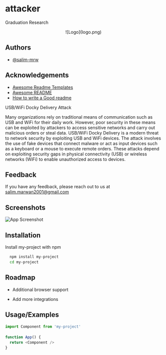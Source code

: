 # attacker
Graduation Research

<center>
![Logo](logo.png)
</center>

## Authors

- [@salim-mrw](https://www.github.com/salim-mrw)


## Acknowledgements

 - [Awesome Readme Templates](https://awesomeopensource.com/project/elangosundar/awesome-README-templates)
 - [Awesome README](https://github.com/matiassingers/awesome-readme)
 - [How to write a Good readme](https://bulldogjob.com/news/449-how-to-write-a-good-readme-for-your-github-project)

USB/WiFi Docky Delivery Attack

Many organizations rely on traditional means of communication such as USB and WiFi for their daily work. However, poor security in these means can be exploited by attackers to access sensitive networks and carry out malicious orders or steal data. USB/WiFi Docky Delivery is a modern threat to network security by exploiting USB and WiFi devices. The attack involves the use of fake devices that connect malware or act as input devices such as a keyboard or a mouse to execute remote orders. These attacks depend on exploiting security gaps in physical connectivity (USB) or wireless networks (WiFi) to enable unauthorized access to devices.
## Feedback

If you have any feedback, please reach out to us at salim.marwan2001@gmail.com


## Screenshots

![App Screenshot](https://via.placeholder.com/468x300?text=App+Screenshot+Here)


## Installation

Install my-project with npm

```bash
  npm install my-project
  cd my-project
```
    
## Roadmap

- Additional browser support

- Add more integrations


## Usage/Examples

```javascript
import Component from 'my-project'

function App() {
  return <Component />
}
```

